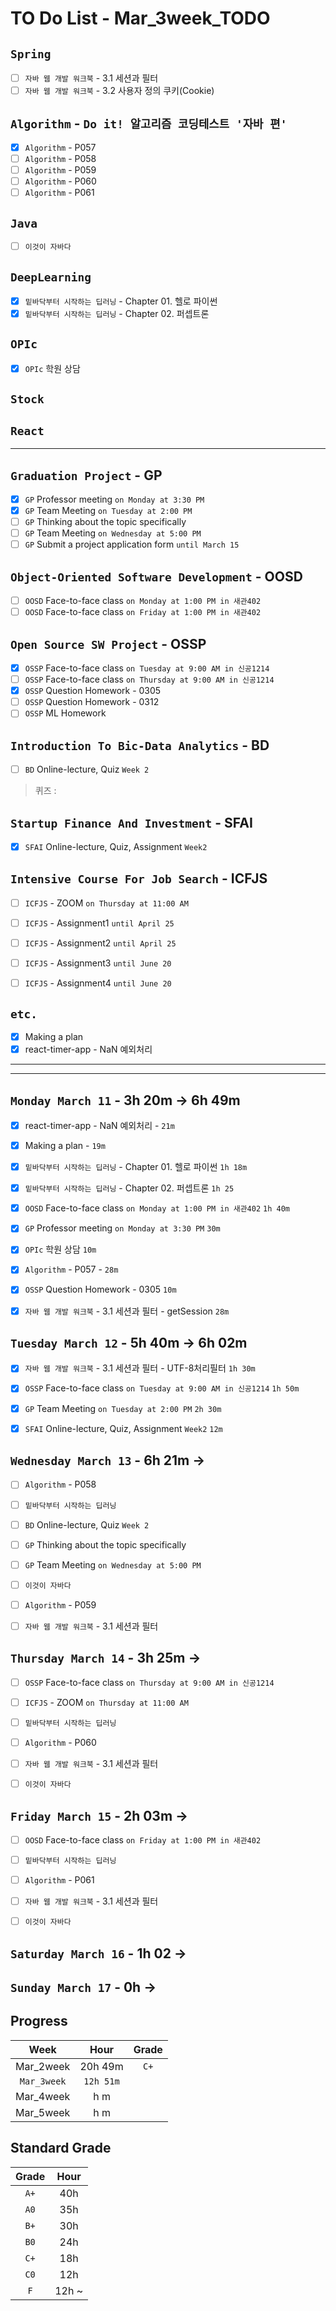 # TO Do List - Mar_3week_TODO

## `Spring`
- [ ] `자바 웹 개발 워크북` - 3.1 세션과 필터
- [ ] `자바 웹 개발 워크북` - 3.2 사용자 정의 쿠키(Cookie)

## `Algorithm` - `Do it! 알고리즘 코딩테스트 '자바 편'`
- [x] `Algorithm` - P057
- [ ] `Algorithm` - P058
- [ ] `Algorithm` - P059
- [ ] `Algorithm` - P060
- [ ] `Algorithm` - P061

## `Java`
- [ ] `이것이 자바다`

## `DeepLearning`
- [x] `밑바닥부터 시작하는 딥러닝` - Chapter 01. 헬로 파이썬
- [x] `밑바닥부터 시작하는 딥러닝` - Chapter 02. 퍼셉트론

## `OPIc`
- [x] `OPIc` 학원 상담

## `Stock`
## `React`
---

## `Graduation Project` - GP
- [x] `GP` Professor meeting `on Monday at 3:30 PM`
- [x] `GP` Team Meeting `on Tuesday at 2:00 PM`
- [ ] `GP` Thinking about the topic specifically
- [ ] `GP` Team Meeting `on Wednesday at 5:00 PM`
- [ ] `GP` Submit a project application form `until March 15`

## `Object-Oriented Software Development` - OOSD
- [ ] `OOSD` Face-to-face class `on Monday at 1:00 PM in 새관402`
- [ ] `OOSD` Face-to-face class `on Friday at 1:00 PM in 새관402`

## `Open Source SW Project` - OSSP
- [x] `OSSP` Face-to-face class `on Tuesday at 9:00 AM in 신공1214`
- [ ] `OSSP` Face-to-face class `on Thursday at 9:00 AM in 신공1214`
- [x] `OSSP` Question Homework - 0305 
- [ ] `OSSP` Question Homework - 0312
- [ ] `OSSP` ML Homework

## `Introduction To Bic-Data Analytics` - BD
- [ ] `BD` Online-lecture, Quiz `Week 2`
> 퀴즈 : 

## `Startup Finance And Investment` - SFAI
- [x] `SFAI` Online-lecture, Quiz, Assignment `Week2`

## `Intensive Course For Job Search` - ICFJS
- [ ] `ICFJS` - ZOOM `on Thursday at 11:00 AM`

- [ ] `ICFJS` - Assignment1 `until April 25`
- [ ] `ICFJS` - Assignment2 `until April 25`
- [ ] `ICFJS` - Assignment3 `until June 20`
- [ ] `ICFJS` - Assignment4 `until June 20`

## `etc.`
- [x] Making a plan
- [x] react-timer-app - NaN 예외처리

---
---

## `Monday March 11` - 3h 20m -> 6h 49m
- [x] react-timer-app - NaN 예외처리 - `21m`
- [x] Making a plan - `19m`
- [x] `밑바닥부터 시작하는 딥러닝` - Chapter 01. 헬로 파이썬 `1h 18m`
- [x] `밑바닥부터 시작하는 딥러닝` - Chapter 02. 퍼셉트론 `1h 25`
- [x] `OOSD` Face-to-face class `on Monday at 1:00 PM in 새관402` `1h 40m`
- [x] `GP` Professor meeting `on Monday at 3:30 PM` `30m`
- [x] `OPIc` 학원 상담  `10m`
- [x] `Algorithm` - P057 - `28m`
- [x] `OSSP` Question Homework - 0305 `10m`
- [x] `자바 웹 개발 워크북` - 3.1 세션과 필터 - getSession `28m`


## `Tuesday March 12` - 5h 40m -> 6h 02m
- [x] `자바 웹 개발 워크북` - 3.1 세션과 필터 - UTF-8처리필터 `1h 30m`
- [x] `OSSP` Face-to-face class `on Tuesday at 9:00 AM in 신공1214` `1h 50m`
- [x] `GP` Team Meeting `on Tuesday at 2:00 PM` `2h 30m`
- [x] `SFAI` Online-lecture, Quiz, Assignment `Week2` `12m`


## `Wednesday March 13` - 6h 21m ->
- [ ] `Algorithm` - P058
- [ ] `밑바닥부터 시작하는 딥러닝`
- [ ] `BD` Online-lecture, Quiz `Week 2`
- [ ] `GP` Thinking about the topic specifically
- [ ] `GP` Team Meeting `on Wednesday at 5:00 PM`
- [ ] `이것이 자바다`
- [ ] `Algorithm` - P059
- [ ] `자바 웹 개발 워크북` - 3.1 세션과 필터


## `Thursday March 14` - 3h 25m ->
- [ ] `OSSP` Face-to-face class `on Thursday at 9:00 AM in 신공1214`
- [ ] `ICFJS` - ZOOM `on Thursday at 11:00 AM`
- [ ] `밑바닥부터 시작하는 딥러닝`
- [ ] `Algorithm` - P060
- [ ] `자바 웹 개발 워크북` - 3.1 세션과 필터
- [ ] `이것이 자바다`


## `Friday March 15` - 2h 03m ->
- [ ] `OOSD` Face-to-face class `on Friday at 1:00 PM in 새관402`
- [ ] `밑바닥부터 시작하는 딥러닝`
- [ ] `Algorithm` - P061
- [ ] `자바 웹 개발 워크북` - 3.1 세션과 필터
- [ ] `이것이 자바다`


## `Saturday March 16` - 1h 02 ->


## `Sunday March 17` - 0h ->



## Progress
| Week | Hour | Grade |
|:---:|:---:|:---:|
|Mar_2week|20h 49m|`C+`|
|`Mar_3week`|`12h 51m`||
|Mar_4week|h m||
|Mar_5week|h m||


## Standard Grade
| Grade | Hour |
|:---:|:---:|
|`A+`|40h|
|`A0`|35h|
|`B+`|30h|
|`B0`|24h|
|`C+`|18h|
|`C0`|12h|
|`F`|12h ~|
